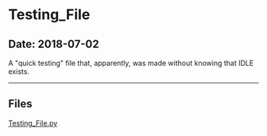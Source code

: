 # Testing_File

## Date: 2018-07-02

A "quick testing" file that, apparently, was made without knowing that IDLE exists.

-----

## Files

[Testing_File.py](Testing_File.py)